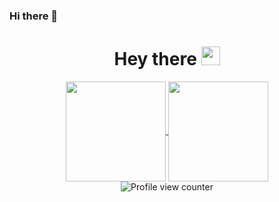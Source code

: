 ### Hi there 👋

<h1 align='center'>Hey there
 <img src="https://media.giphy.com/media/hvRJCLFzcasrR4ia7z/giphy.gif" width="30px"/>
</h1>

<div align="center">
  <a href="https://github.com/anuraghazra/github-readme-stats">
    <img align="center" height="160em" src="https://github-readme-stats.vercel.app/api?username=userigorgithub&show_icons=true&theme=dark&hide_border=true"/>
  </a>
  <a href="https://github.com/anuraghazra/github-readme-stats">
    <img align="center" height="160em" src="https://github-readme-stats.vercel.app/api/top-langs/?username=userigorgithub&layout=compact&theme=dark&hide_border=true"/>
  </a>
</div>

<div align="center">
  <img src="https://komarev.com/ghpvc/?username=userigorgithub&style=flat-square&color=3CD218" alt="Profile view counter"/>
</div>








<!--
**userigorgithub/userigorgithub** is a ✨ _special_ ✨ repository because its `README.md` (this file) appears on your GitHub profile.

Here are some ideas to get you started:

- 🔭 I’m currently working on ...
- 🌱 I’m currently learning ...
- 👯 I’m looking to collaborate on ...
- 🤔 I’m looking for help with ...
- 💬 Ask me about ...
- 📫 How to reach me: ...
- 😄 Pronouns: ...
- ⚡ Fun fact: ...
-->
